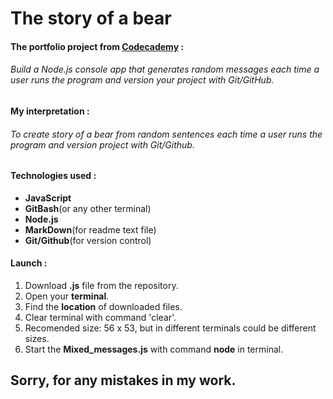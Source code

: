 # The story of a bear

#### The portfolio project from [Codecademy](http://codecademy.com) :
###### Build a Node.js console app that generates random messages each time a user runs the program and version your project with Git/GitHub.

#### My interpretation :
###### To create story of a bear from random sentences each time a user runs the program and version project with Git/Github.

#### Technologies used :
* **JavaScript**
* **GitBash**(or any other terminal)
* **Node.js**
* **MarkDown**(for readme text file)
* **Git/Github**(for version control)

#### Launch :
1. Download **.js** file from the repository.
1. Open your **terminal**.
1. Find the **location** of downloaded files.
1. Clear terminal with command 'clear'.
1. Recomended size: 56 x 53, but in different terminals could be different sizes.
1. Start the **Mixed_messages.js** with command **node** in terminal.



## Sorry, for any mistakes in my work.


